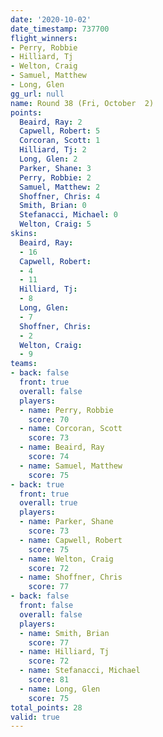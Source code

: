 ```yaml
---
date: '2020-10-02'
date_timestamp: 737700
flight_winners:
- Perry, Robbie
- Hilliard, Tj
- Welton, Craig
- Samuel, Matthew
- Long, Glen
gg_url: null
name: Round 38 (Fri, October  2)
points:
  Beaird, Ray: 2
  Capwell, Robert: 5
  Corcoran, Scott: 1
  Hilliard, Tj: 2
  Long, Glen: 2
  Parker, Shane: 3
  Perry, Robbie: 2
  Samuel, Matthew: 2
  Shoffner, Chris: 4
  Smith, Brian: 0
  Stefanacci, Michael: 0
  Welton, Craig: 5
skins:
  Beaird, Ray:
  - 16
  Capwell, Robert:
  - 4
  - 11
  Hilliard, Tj:
  - 8
  Long, Glen:
  - 7
  Shoffner, Chris:
  - 2
  Welton, Craig:
  - 9
teams:
- back: false
  front: true
  overall: false
  players:
  - name: Perry, Robbie
    score: 70
  - name: Corcoran, Scott
    score: 73
  - name: Beaird, Ray
    score: 74
  - name: Samuel, Matthew
    score: 75
- back: true
  front: true
  overall: true
  players:
  - name: Parker, Shane
    score: 73
  - name: Capwell, Robert
    score: 75
  - name: Welton, Craig
    score: 72
  - name: Shoffner, Chris
    score: 77
- back: false
  front: false
  overall: false
  players:
  - name: Smith, Brian
    score: 77
  - name: Hilliard, Tj
    score: 72
  - name: Stefanacci, Michael
    score: 81
  - name: Long, Glen
    score: 75
total_points: 28
valid: true
---
```

